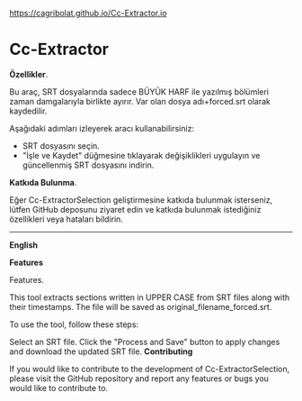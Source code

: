 
https://cagribolat.github.io/Cc-Extractor.io

# Cc-Extractor

<b>Özellikler</b>.</p>

Bu araç, SRT dosyalarında sadece BÜYÜK HARF ile yazılmış bölümleri zaman damgalarıyla birlikte ayırır.
Var olan dosya adı+forced.srt olarak kaydedilir.

 Aşağıdaki adımları izleyerek aracı kullanabilirsiniz:

- SRT dosyasını seçin.
- "İşle ve Kaydet" düğmesine tıklayarak değişiklikleri uygulayın ve güncellenmiş SRT dosyasını indirin.

<b>Katkıda Bulunma</b>.</p>
Eğer Cc-ExtractorSelection geliştirmesine katkıda bulunmak isterseniz, lütfen GitHub deposunu ziyaret edin ve katkıda bulunmak istediğiniz özellikleri veya hataları bildirin.



________________________________________________________________________________________________________________________________________________________________________________________________________

<b>English</b></p>
<b>Features</b></p>

Features.

This tool extracts sections written in UPPER CASE from SRT files along with their timestamps. The file will be saved as original_filename_forced.srt.

To use the tool, follow these steps:

Select an SRT file.
Click the "Process and Save" button to apply changes and download the updated SRT file.
<b>Contributing</b></p>
If you would like to contribute to the development of Cc-ExtractorSelection, please visit the GitHub repository and report any features or bugs you would like to contribute to.

